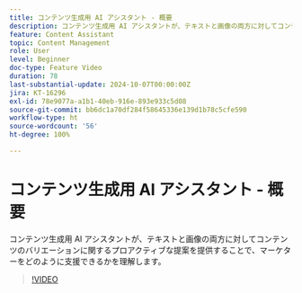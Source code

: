 ```yaml
---
title: コンテンツ生成用 AI アシスタント - 概要
description: コンテンツ生成用 AI アシスタントが、テキストと画像の両方に対してコンテンツのバリエーションに関するプロアクティブな提案を提供することで、マーケターをどのように支援できるかを理解します。
feature: Content Assistant
topic: Content Management
role: User
level: Beginner
doc-type: Feature Video
duration: 78
last-substantial-update: 2024-10-07T00:00:00Z
jira: KT-16296
exl-id: 78e9077a-a1b1-40eb-916e-893e933c5d08
source-git-commit: bb6dc1a70df284f58645336e139d1b78c5cfe590
workflow-type: ht
source-wordcount: '56'
ht-degree: 100%

---
```


# コンテンツ生成用 AI アシスタント - 概要

コンテンツ生成用 AI アシスタントが、テキストと画像の両方に対してコンテンツのバリエーションに関するプロアクティブな提案を提供することで、マーケターをどのように支援できるかを理解します。

>[!VIDEO](https://video.tv.adobe.com/v/3432686/?learn=on)
